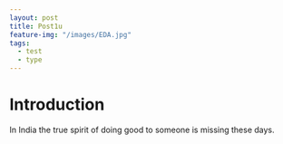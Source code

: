 ```yaml
---
layout: post
title: Post1u
feature-img: "/images/EDA.jpg"
tags:
  - test
  - type
---
```



# Introduction

In India the true spirit of doing good to someone is missing these days.